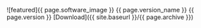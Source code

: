 ![featured]{{ page.software_image }}
{{ page.version_name }}
{{ page.version }}
[Download]({{ site.baseurl }}/{{ page.archive }})
  
